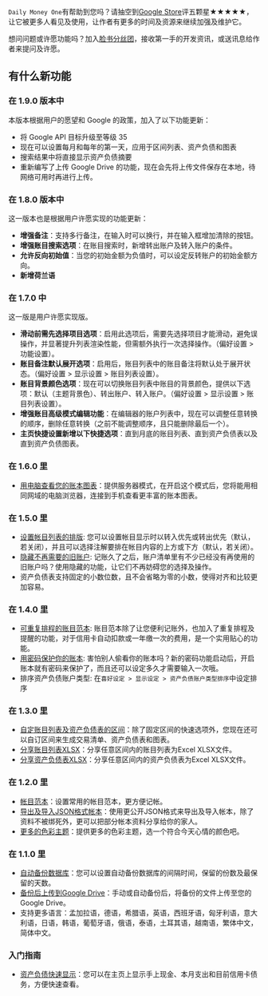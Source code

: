 `Daily Money One`有帮助到您吗？请抽空到[Google Store](https://play.google.com/store/apps/details?id=com.colaorange.dailymoneyone)评五颗星★★★★★，让它被更多人看见及使用，让作者有更多的时间及资源来继续加强及维护它。

想问问题或许愿功能吗？加入[脸书分丝团](https://www.facebook.com/colaorange.daily.money)，接收第一手的开发资讯，或送讯息给作者来提问及许愿。

## 有什么新功能

### 在 1.9.0 版本中
本版本根据用户的愿望和 Google 的政策，加入了以下功能更新：
* 将 Google API 目标升级至等级 35  
* 现在可以设置每月和每年的第一天，应用于区间列表、资产负债和图表  
* 搜索结果中将直接显示资产负债摘要 
* 重新编写了上传 Google Drive 的功能，现在会先将上传文件保存在本地，待网络可用时再进行上传。

### 在 1.8.0 版本中
这一版本也是根据用户许愿实现的功能更新：
* **增强备注**：支持多行备注，在输入时可以换行，并在输入框增加清除的按钮。
* **增强账目搜索选项**：在账目搜索时，新增转出账户及转入账户的条件。
* **允许反向初始值**：当您的初始金额为负值时，可以设定反转账户的初始金额方向。
* **新增荷兰语**

### 在 1.7.0 中  
这一版是用户许愿实现版。  
* **滑动前需先选择项目选项**：启用此选项后，需要先选择项目才能滑动，避免误操作，并显著提升列表渲染性能，但需额外执行一次选择操作。（偏好设置 > 功能设置）。  
* **账目备注默认展开选项**：启用后，账目列表中的账目备注将默认处于展开状态。（偏好设置 > 显示设置 > 账目列表设置）。  
* **账目背景颜色选项**：现在可以切换账目列表中账目的背景颜色，提供以下选项：默认（主题背景色）、转出账户、转入账户。（偏好设置 > 显示设置 > 账目列表设置）。  
* **增强账目高级模式编辑功能**：在编辑器的账户列表中，现在可以调整任意转换的顺序，删除任意转换（之前不能调整顺序，且只能删除最后一个）。  
* **主页快捷设置新增以下快捷选项**：直到月底的账目列表、直到资产负债表以及直到资产负债图表。  

### 在 1.6.0 里
* [用电脑查看您的账本图表](https://youtu.be/Ag8cqg9gzi0)：提供服务器模式，在开启这个模式后，您将能用相同网域的电脑浏览器，连接到手机查看更丰富的账本图表。

### 在 1.5.0 里
* [设置帐目列表的排版](https://youtu.be/TzQj2pY6sWs): 您可以设置帐目显示时以转入优先或转出优先（默认，若关闭），并且可以选择注解要排在帐目内容的上方或下方（默认，若关闭）。
* [隐藏不再需要的旧账户](https://youtu.be/nKq7Mh_2nQA): 记账久了之后，账户清单里有不少已经没有再使用的旧账户吗？使用隐藏的功能，让它们不再妨碍您的选择及操作。
* 资产负债表支持固定的小数位数，且不会省略为零的小数，使得对齐和比较更加容易。

### 在 1.4.0 里
 * [可重复排程的账目范本](https://youtu.be/TzQj2pY6sWs): 账目范本除了让您便利记账外，也加入了重复排程及提醒的功能，对于信用卡自动扣款或一年缴一次的费用，是一个实用贴心的功能。
 * [用密码保护你的账本](https://youtu.be/peoYqNG_4pk): 害怕别人偷看你的账本吗？新的密码功能启动后，开启账本就有密码来保护了，而且还可以设定多久才需要输入一次哦。
 * 排序资产负债账户类型: 在`喜好设定 > 显示设定 > 资产负债账户类型排序`中设定排序

### 在 1.3.0 里
 * [自定账目列表及资产负债表的区间](https://youtu.be/O7EcLN82qIU)：除了固定区间的快速选项外，您现在还可以自订区间来生成交易清单、资产负债表和图表。
 * [分享账目列表XLSX](https://youtu.be/Bf7j39fsCSc)：分享任意区间内的账目列表为Excel XLSX文件。
 * [分享资产负债表XLSX](https://youtu.be/kpxJxNsButA)：分享任意区间内的资产负债表为Excel XLSX文件。

### 在 1.2.0 里
 * [帐目范本](https://youtu.be/CtfJ5BecZfY)：设置常用的帐目范本，更方便记帐。
 * [导出及导入JSON格式帐本](https://youtu.be/bHGEH7zcj78)：使用更公开JSON格式来导出及导入帐本，除了资料不被绑死外，更可以把部分帐本资料分享给你的家人。
 * [更多的色彩主题](https://youtu.be/3Yw7m2AOvfc)：提供更多的色彩主题，选一个符合今天心情的颜色吧。

### 在 1.1.0 里
 * [自动备份数据库](https://youtube.com/shorts/dWePWDncx0k)：您可以设置自动备份数据库的间隔时间，保留的份数及最保留的天数。
 * [备份后上传到Google Drive](https://youtu.be/hOJdtKElLuw)：手动或自动备份后，将备份的文件上传至您的Google Drive。
 * 支持更多语言：孟加拉语，德语，希腊语，英语，西班牙语，匈牙利语，意大利语，日语，韩语，葡萄牙语，俄语，泰语，土耳其语，越南语，繁体中文，简体中文。

### 入门指南
 * [资产负债快速显示](https://youtu.be/66tJxSrI_vQ)：您可以在主页上显示手上现金、本月支出和目前信用卡债务，方便快速查看。